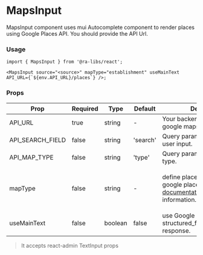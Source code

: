 # MapsInput

MapsInput component uses mui Autocomplete component to render places using Google Places API. You should provide the API Url.

### Usage

```tsx
import { MapsInput } from '@ra-libs/react';

<MapsInput source="<source>" mapType="establishment" useMainText API_URL={`${env.API_URL}/places`} />;
```

### Props

| Prop             | Required | Type    | Default  | Description                                                                                                                                                                    |
| ---------------- | -------- | ------- | -------- | ------------------------------------------------------------------------------------------------------------------------------------------------------------------------------ |
| API_URL          | true     | string  | -        | Your backend API that handles google maps requests.                                                                                                                            |
| API_SEARCH_FIELD | false    | string  | 'search' | Query param key to search user input.                                                                                                                                          |
| API_MAP_TYPE     | false    | string  | 'type'   | Query param key to set places type.                                                                                                                                            |
| mapType          | false    | string  | -        | <p>define places type. check google places type [documentation](https://developers.google.com/maps/documentation/places/web-service/supported_types) for more information.</p> |
| useMainText      | false    | boolean | false    | use Google Places api structured_formatting.main_text response.                                                                                                                |

> It accepts react-admin TextInput props
